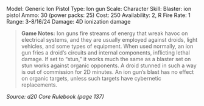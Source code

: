 Model: Generic Ion Pistol
Type: Ion gun
Scale: Character
Skill: Blaster: ion pistol
Ammo: 30 (power packs: 25)
Cost: 250
Availability: 2, R
Fire Rate: 1
Range: 3-8/16/24
Damage: 4D ionization damage

> **Game Notes:** 
> Ion guns fire streams of energy that wreak havoc on electrical systems, and they are usually employed against droids, light vehicles, and some types of equipment. When used normally, an ion gun fries a droid’s circuits and internal components, inflicting lethal damage. If set to “stun,” it works much the same as a blaster set on stun works against organic opponents. A droid stunned in such a way is out of commission for 2D minutes. An ion gun’s blast has no effect on organic targets, unless such targets have cybernetic replacements.

*Source: d20 Core Rulebook (page 137)*